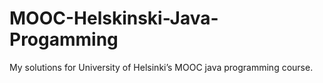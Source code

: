 # MOOC-Helskinski-Java-Progamming
My solutions for University of Helsinki’s MOOC java programming course.
